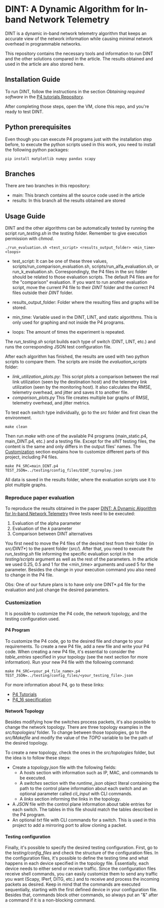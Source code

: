 

# DINT: A Dynamic Algorithm for In-band Network Telemetry

DINT is a dynamic in-band network telemetry algorithm that keeps an accurate view of the network information while causing minimal network overhead in programmable networks. 

This repository contains the necessary tools and information to run DINT and the other solutions compared in the article. The results obtained and used in the article are also stored here. 


## Installation Guide

To run DINT, follow the instructions in the section *Obtaining required software* in the [P4 tutorials Repository](https://github.com/p4lang/tutorials).

After completing those steps, open the VM, clone this repo, and you're ready to test DINT.

## Python prerequisites 

Even though you can execute P4 programs just with the installation step before, to execute the python scripts used in this work, you need to install the following python packages:

```
pip install matplotlib numpy pandas scapy
```

## Branches

There are two branches in this repository:
* main: This branch contains all the source code used in the article
* results: In this branch all the results obtained are stored

## Usage Guide


DINT and the other algorithms can be automatically tested by running the script *run_testing.sh* in the *testing* folder. Remember to give execution permission with *chmod*.
```
./run_evaluation.sh <test_script> <results_output_folder> <min_time> <loops>

```
* test_script: It can be one of these three values, scripts/run_comparison_evaluation.sh, scripts/run_alfa_evaluation.sh, or run_k_evaluation.sh. Correspondingly, the P4 files in the src folder should be related to those evaluation scripts. The default P4 files are for the "comparison" evaluation. If you want to run another evaluation script, move the current P4 file to their *DINT* folder and the correct P4 files outside their *DINT* folder.

* results_output_folder: Folder where the resulting files and graphs will be stored.

* min_time: Variable used in the DINT, LINT, and static algorithms. This is only used for graphing and not inside the P4 programs.

* loops: The amount of times the experiment is repeated.

The *run_testing.sh* script builds each type of switch  (DINT, LINT, etc.) and runs the corresponding JSON test configuration file.

After each algorithm has finished, the results are used with two python scripts to compare them. The scripts are inside the *evaluation_scripts* folder:

* *link_utilization_plots.py*: This script plots a comparison between the real link utilization (seen by the destination host) and the telemetry link utilization (seen by the monitoring host). It also calculates the RMSE, telemetry overhead, and jitter and saves it to another file.
* *comparison_plots.py* This file creates multiple bar graphs of RMSE, telemetry overhead, and jitter metrics.


To test each switch type individually, go to the *src* folder and first clean the environment.

```
make clean
```
Then run *make* with one of the available P4 programs (main_static.p4, main_DINT.p4, etc.) and a testing file. Except for the *sINT* testing files, the content is the same and only differs in the output files' names. The [Customization](#Customization) section explains how to customize different parts of this project, including P4 files.

```
make P4_SRC=main_DINT.p4 TEST_JSON=../testing/config_files/DINT_tcpreplay.json
```

All data is saved in the results folder, where the evaluation scripts use it to plot multiple graphs.

### Reproduce paper evaluation

To reproduce the results obtained in the paper [DINT: A Dynamic Algorithm for In-band Network Telemetry]() three tests need to be executed:

1. Evaluation of the alpha parameter
2. Evaluation of the _k_ parameter
3. Comparison between DINT alternatives


You first need to move the P4 files of the desired test from their folder (in _src/DINT*_) to the parent folder (_src/_). After that, you need to execute the *run_testing.sh* file informing the specific evaluation script in the *testing/scripts* argument as well as the rest of the parameters. In the article we used 0.25, 0.5 and 1 for the <min_time> arguments and used 5 for the <loops> parameter. Besides the change in your execution command you also need to change in the P4 file.

Obs: One of our future plans is to have only one DINT\*.p4 file for the evaluation and just change the desired parameters. 

### Customization

It is possible to customize the P4 code, the network topology, and the testing configuration used.

#### P4 Program

To customize the P4 code, go to the desired file and change to your requirements. To create a new P4 file, add a new file and write your P4 code. When creating a new P4 file, it's essential to consider the *table_entries* specified in your topology (see the next section for more information). Run your new P4 file with the following command:

```
make P4_SRC=<your_p4_file_name>.p4 TEST_JSON=../testing/config_files/<your_testing_file>.json
```

For more information about P4, go to these links:
- [P4 Tutorials](https://github.com/p4lang/tutorials)
- [P4_16 specification](https://p4.org/p4-spec/docs/P4-16-v1.0.0-spec.html)

#### Network Topology

Besides modifying how the switches process packets, it's also possible to change the network topology. There are three topology examples in the *src/topologies/* folder. To change between those topologies,  go to the *src/Makefile* and modify the value of the *TOPO* variable to be the path of the desired topology. 

To create a new topology, check the ones in the *src/topologies* folder, but the idea is to follow these steps:
- Create a *topology.json* file with the following fields:
	- A *hosts* section with information such as IP, MAC, and commands to be executed.
	- A *switches* section with the *runtime_json* object literal containing the path to the control plane information about each switch and an optional parameter called *cli_input* with CLI commands.
	- A *links* section informing the links in the topology.
- A *JSON* file with the control plane information about table entries for each switch. The tables in this file should match the tables described in the P4 program.
- An optional *txt* file with CLI commands for a switch. This is used in this project to add a mirroring port to allow cloning a packet.


#### Testing configuration

Finally, it's possible to specify the desired testing configuration. First, go to the *testing/config_files* and check the structure of the configuration files. In the configuration files, it's possible to define the testing time and what happens in each device specified in the topology file. Essentially, each device needs to either send or receive traffic. Since the configuration files receive shell commands, you can easily customize them to send any traffic you want (Scapy, IPerf, DITG, etc.) and to receive and process the incoming packets as desired. Keep in mind that the commands are executed sequentially, starting with the first defined device in your configuration file. Besides that, commands block other commands, so always put an "&" after a command if it is a non-blocking command.
